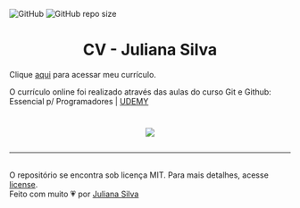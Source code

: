 ![GitHub](https://img.shields.io/github/license/juxxnn/julianasilva.github.io)
![GitHub repo size](https://img.shields.io/github/repo-size/juxxnn/julianasilva.github.io)


<h1 align='center'>CV - Juliana Silva</h1>


Clique [aqui](https://pages.github.com/juxxnn/julianasilva.github.io) para acessar meu currículo.


O currículo online foi realizado através das aulas do curso Git e Github: Essencial p/ Programadores | [UDEMY](https://www.udemy.com/pt/)


<h1 align="center"> 

![](https://media.giphy.com/media/u5dItD8rf8Um5XjSm5/giphy.gif) 

</h1>


-------------------

<br>
O repositório se encontra sob licença MIT. Para mais detalhes, acesse <a href="https://github.com/juxxnn/julianasilva.github.io/blob/main/LICENSE">license</a>.
<br>
Feito com muito 💗 por <a href="https://github.com/juxxnn">Juliana Silva</a>









